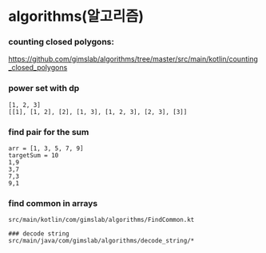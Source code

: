 # algorithms(알고리즘)

### counting closed polygons:
https://github.com/gimslab/algorithms/tree/master/src/main/kotlin/counting_closed_polygons

### power set with dp
```
[1, 2, 3]
[[1], [1, 2], [2], [1, 3], [1, 2, 3], [2, 3], [3]]
```

### find pair for the sum
```
arr = [1, 3, 5, 7, 9]
targetSum = 10
1,9
3,7
7,3
9,1
```

### find common in arrays
```
src/main/kotlin/com/gimslab/algorithms/FindCommon.kt

### decode string
src/main/java/com/gimslab/algorithms/decode_string/*

